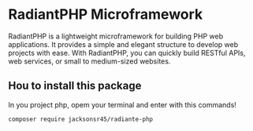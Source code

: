 # RadiantPHP Microframework

RadiantPHP is a lightweight microframework for building PHP web applications. It provides a simple and elegant structure to develop web projects with ease. With RadiantPHP, you can quickly build RESTful APIs, web services, or small to medium-sized websites.

## Hou to install this package

In you project php, opem your terminal and enter with this commands!

```bash
composer require jacksonsr45/radiante-php
```
